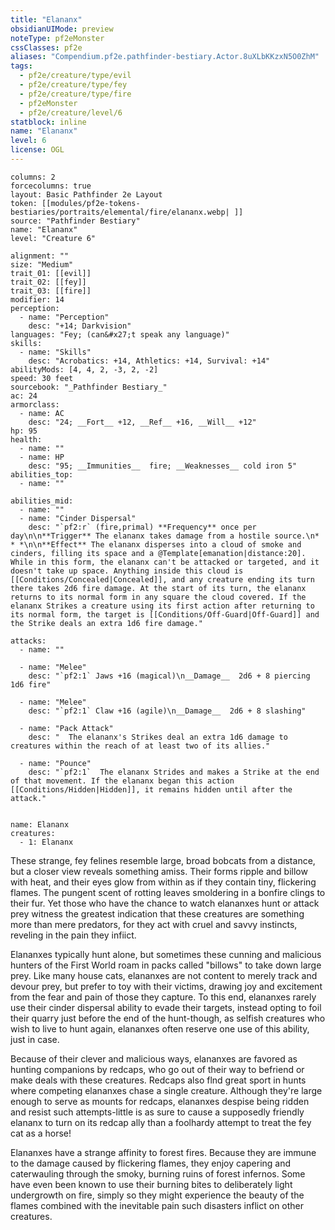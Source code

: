 ```yaml
---
title: "Elananx"
obsidianUIMode: preview
noteType: pf2eMonster
cssClasses: pf2e
aliases: "Compendium.pf2e.pathfinder-bestiary.Actor.8uXLbKKzxN5O0ZhM" 
tags:
  - pf2e/creature/type/evil
  - pf2e/creature/type/fey
  - pf2e/creature/type/fire
  - pf2eMonster
  - pf2e/creature/level/6
statblock: inline
name: "Elananx"
level: 6
license: OGL
---
```


```statblock
columns: 2
forcecolumns: true
layout: Basic Pathfinder 2e Layout
token: [[modules/pf2e-tokens-bestiaries/portraits/elemental/fire/elananx.webp| ]]
source: "Pathfinder Bestiary"
name: "Elananx"
level: "Creature 6"

alignment: ""
size: "Medium"
trait_01: [[evil]]
trait_02: [[fey]]
trait_03: [[fire]]
modifier: 14
perception:
  - name: "Perception"
    desc: "+14; Darkvision"
languages: "Fey; (can&#x27;t speak any language)"
skills:
  - name: "Skills"
    desc: "Acrobatics: +14, Athletics: +14, Survival: +14"
abilityMods: [4, 4, 2, -3, 2, -2]
speed: 30 feet
sourcebook: "_Pathfinder Bestiary_"
ac: 24
armorclass:
  - name: AC
    desc: "24; __Fort__ +12, __Ref__ +16, __Will__ +12"
hp: 95
health:
  - name: ""
  - name: HP
    desc: "95; __Immunities__  fire; __Weaknesses__ cold iron 5"
abilities_top:
  - name: ""

abilities_mid:
  - name: ""
  - name: "Cinder Dispersal"
    desc: "`pf2:r` (fire,primal) **Frequency** once per day\n\n**Trigger** The elananx takes damage from a hostile source.\n* * *\n\n**Effect** The elananx disperses into a cloud of smoke and cinders, filling its space and a @Template[emanation|distance:20]. While in this form, the elananx can't be attacked or targeted, and it doesn't take up space. Anything inside this cloud is [[Conditions/Concealed|Concealed]], and any creature ending its turn there takes 2d6 fire damage. At the start of its turn, the elananx returns to its normal form in any square the cloud covered. If the elananx Strikes a creature using its first action after returning to its normal form, the target is [[Conditions/Off-Guard|Off-Guard]] and the Strike deals an extra 1d6 fire damage."

attacks:
  - name: ""

  - name: "Melee"
    desc: "`pf2:1` Jaws +16 (magical)\n__Damage__  2d6 + 8 piercing 1d6 fire"

  - name: "Melee"
    desc: "`pf2:1` Claw +16 (agile)\n__Damage__  2d6 + 8 slashing"

  - name: "Pack Attack"
    desc: "  The elananx's Strikes deal an extra 1d6 damage to creatures within the reach of at least two of its allies."

  - name: "Pounce"
    desc: "`pf2:1`  The elananx Strides and makes a Strike at the end of that movement. If the elananx began this action [[Conditions/Hidden|Hidden]], it remains hidden until after the attack."
 
```

```encounter-table
name: Elananx
creatures:
  - 1: Elananx
```



These strange, fey felines resemble large, broad bobcats from a distance, but a closer view reveals something amiss. Their forms ripple and billow with heat, and their eyes glow from within as if they contain tiny, flickering flames. The pungent scent of rotting leaves smoldering in a bonfire clings to their fur. Yet those who have the chance to watch elananxes hunt or attack prey witness the greatest indication that these creatures are something more than mere predators, for they act with cruel and savvy instincts, reveling in the pain they infiict.

Elananxes typically hunt alone, but sometimes these cunning and malicious hunters of the First World roam in packs called "billows" to take down large prey. Like many house cats, elananxes are not content to merely track and devour prey, but prefer to toy with their victims, drawing joy and excitement from the fear and pain of those they capture. To this end, elananxes rarely use their cinder dispersal ability to evade their targets, instead opting to foil their quarry just before the end of the hunt-though, as selfish creatures who wish to live to hunt again, elananxes often reserve one use of this ability, just in case.

Because of their clever and malicious ways, elananxes are favored as hunting companions by redcaps, who go out of their way to befriend or make deals with these creatures. Redcaps also flnd great sport in hunts where competing elananxes chase a single creature. Although they're large enough to serve as mounts for redcaps, elananxes despise being ridden and resist such attempts-little is as sure to cause a supposedly friendly elananx to turn on its redcap ally than a foolhardy attempt to treat the fey cat as a horse!

Elananxes have a strange affinity to forest fires. Because they are immune to the damage caused by flickering flames, they enjoy capering and caterwauling through the smoky, burning ruins of forest infernos. Some have even been known to use their burning bites to deliberately light undergrowth on fire, simply so they might experience the beauty of the flames combined with the inevitable pain such disasters inflict on other creatures.
